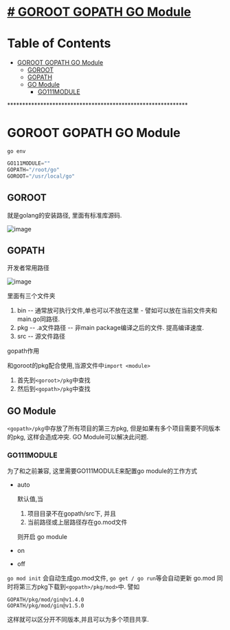 # [# GOROOT GOPATH GO Module](https://github.com/chaleaoch/gitblog/issues/12)


Table of Contents
=================

   * [GOROOT GOPATH GO Module](#goroot-gopath-go-module)
      * [GOROOT](#goroot)
      * [GOPATH](#gopath)
      * [GO Module](#go-module)
         * [GO111MODULE](#go111module)

\*\*\*\*\*\*\*\*\*\*\*\*\*\*\*\*\*\*\*\*\*\*\*\*\*\*\*\*\*\*\*\*\*\*\*\*\*\*\*\*\*\*\*\*\*\*\*\*\*\*\*\*\*\*\*\*\*\*\*\*

# GOROOT GOPATH GO Module

`go env`

```go
GO111MODULE=""
GOPATH="/root/go"
GOROOT="/usr/local/go"
```

## GOROOT

就是golang的安装路径, 里面有标准库源码.

![image](https://user-images.githubusercontent.com/11831441/96000332-5a0ba680-0e69-11eb-8ff5-9c030646a71f.png)


## GOPATH

开发者常用路径

![image](https://user-images.githubusercontent.com/11831441/96000362-62fc7800-0e69-11eb-9330-7cc1be63e6e7.png)


里面有三个文件夹

1. bin -- 通常放可执行文件,单也可以不放在这里 - 譬如可以放在当前文件夹和main.go同路径.
2. pkg -- .a文件路径 -- 非main package编译之后的文件. 提高编译速度.
3. src -- 源文件路径

gopath作用

和goroot的pkg配合使用,当源文件中`import <module>` 

1. 首先到`<goroot>/pkg`中查找
2. 然后到`<gopath>/pkg`中查找

## GO Module

`<gopath>/pkg`中存放了所有项目的第三方pkg, 但是如果有多个项目需要不同版本的pkg, 这样会造成冲突. GO Module可以解决此问题.

### GO111MODULE

为了和之前兼容, 这里需要GO111MODULE来配置go module的工作方式

- auto

  默认值,当

  1. 项目目录不在gopath/src下, 并且
  2. 当前路径或上层路径存在go.mod文件

  则开启 go module

- on

- off

`go mod init`  会自动生成go.mod文件, `go get / go run`等会自动更新 go.mod 同时将第三方pkg下载到`<gopath>/pkg/mod>`中. 譬如

```
GOPATH/pkg/mod/gin@v1.4.0
GOPATH/pkg/mod/gin@v1.5.0
```

这样就可以区分开不同版本,并且可以为多个项目共享.









